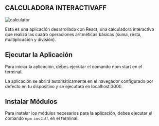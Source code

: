 ## CALCULADORA INTERACTIVAFF

![calculator](https://user-images.githubusercontent.com/90288287/169230637-ba9a9a10-d6d6-48e5-9e60-56d4d124fb33.png)


Esta es una aplicación desarrollada con React, una calculadora interactiva que realiza las cuatro operaciones aritméticas básicas (suma, resta, multiplicación y división).

## Ejecutar la Aplicación

Para iniciar la aplicación, debes ejecutar el comando npm start en el terminal.

La aplicación se abrirá automáticamente en el navegador configurado por defecto en tu dispositivo y se ejecutará en localhost:3000.

## Instalar Módulos

Para instalar los módulos necesarios para la aplicación, debes ejecutar el comando `npm install` en el terminal.
